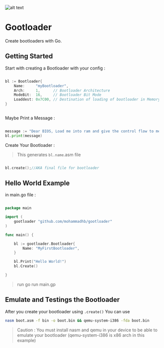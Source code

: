 ![alt text](https://github.com/mohammadhb/gootloader/blob/master/logo.png)

# Gootloader
Create bootloaders with Go.

## Getting Started

Start with creating a Bootloader with your config :
```go

bl := Bootloader{
    Name:     "myBootloader",
    Arch:     1,      // Bootloader Architecture
    ModeBit:  16,     // Bootloader Bit Mode
    Loaddest: 0x7C00, // Destination of loading of bootloader in Memory
}
  
```

Maybe Print a Message :
```go

message := "Dear BIOS, Load me into ram and give the control flow to me please"
bl.print(message)

```
Create Your Bootloader :
> This generates `bl.name`.asm file
```go

bl.create();//AKA final file for bootloader

```
## Hello World Example

in main.go file :

```go

package main

import (
	gootloader "github.com/mohammadhb/gootloader"
)

func main() {

	bl := gootloader.Bootloader{
		Name: "MyFirstBootloader",
	}

	bl.Print("Hello World!")
	bl.Create()

}

```
> run go run main.gp

## Emulate and Testings the Bootloader

After you create your bootloader using `.create()`
You can use

```bash
nasm boot.asm -f bin -o boot.bin && qemu-system-i386 -fda boot.bin
```

> Caution : You must install nasm and qemu in your device to be able to emulate your bootloader (qemu-system-i386 is x86 arch in this example)

